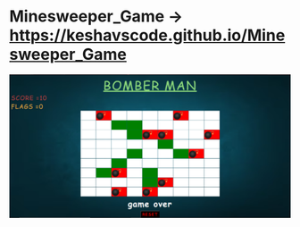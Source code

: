 # Minesweeper_Game -> https://keshavscode.github.io/Minesweeper_Game

![](https://github.com/KESHAVsCODE/Minesweeper_Game/blob/main/Bomber.PNG)
